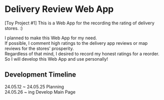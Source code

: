 # Delivery Review Web App
<p>[Toy Project #1]
This is a Web App for the recording the rating of delivery stores. :)</p>
<p>I planned to make this Web App for my need.<br>
  If possible, I comment high ratings to the delivery app reviews or map reviews for the stores' prosperity.<br>
  Regardless of that mind, I desired to record my honest ratings for a reorder.<br>
  So I will develop this Web App and use personally!</p>

## Development Timeline
24.05.12 ~ 24.05.25 Planning<br>
24.05.26 ~ ing Develop Main Page
